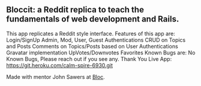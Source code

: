 ## Bloccit: a Reddit replica to teach the fundamentals of web development and Rails.
 This app replicates a Reddit style interface.
 Features of this app are:
 Login/SignUp
 Admin, Mod, User, Guest Authentications
 CRUD on Topics and Posts
 Comments on Topics/Posts based on User Authentications
 Gravatar implementation
 UpVotes/Downvotes
 Favorites
Known Bugs are: 
No Known Bugs, Please reach out if you see any. Thank You
Live App: 
https://git.heroku.com/calm-spire-6930.git


 Made with mentor John Sawers at [Bloc](http://bloc.io).